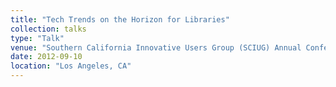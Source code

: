 ```yaml
---
title: "Tech Trends on the Horizon for Libraries"
collection: talks
type: "Talk"
venue: "Southern California Innovative Users Group (SCIUG) Annual Conference"
date: 2012-09-10
location: "Los Angeles, CA"
---
```

